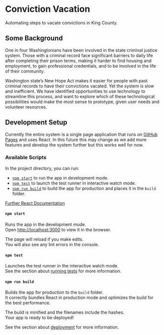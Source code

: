 # Conviction Vacation

Automating steps to vacate convictions in King County.

## Some Background
One in four Washingtonians have been involved in the state criminal justice system.  Those with a criminal record face
significant barriers to daily life after completing their prison terms, making it harder to find housing and
employment, to gain professional credentials, and to be involved in the life of their community.

Washington state’s New Hope Act makes it easier for people with past criminal records to have their convictions
vacated.  Yet the system is slow and inefficient.  We have identified opportunities to use technology to streamline
this process, and want to explore which of these technological possibilities would make the most sense to prototype,
given user needs and volunteer resources.

## Development Setup
Currently the entire system is a single page application that runs on
[GitHub Pages](https://openseattle.github.com/convictionvacation) and uses React. In this future this may change as we
add more features and develop the system further but this works well for now.

### Available Scripts
In the project directory, you can run:

* [`npm start`](#npm-start) to run the app in development mode.
* [`npm test`](#npm-test) to launch the test runner in interactive watch mode.
* [`npm run build`](#npm-run-build) to build the app for production and places it in the `build` folder.

[Further React Documentation](docs/react.md)

#### `npm start`
Runs the app in the development mode.<br>
Open [http://localhost:3000](http://localhost:3000) to view it in the browser.

The page will reload if you make edits.<br>
You will also see any lint errors in the console.

#### `npm test`

Launches the test runner in the interactive watch mode.<br>
See the section about [running tests](https://facebook.github.io/create-react-app/docs/running-tests)
for more information.

#### `npm run build`

Builds the app for production to the `build` folder.<br>
It correctly bundles React in production mode and optimizes the build for the best performance.

The build is minified and the filenames include the hashes.<br>
Your app is ready to be deployed!

See the section about [deployment](https://facebook.github.io/create-react-app/docs/deployment) for more information.
